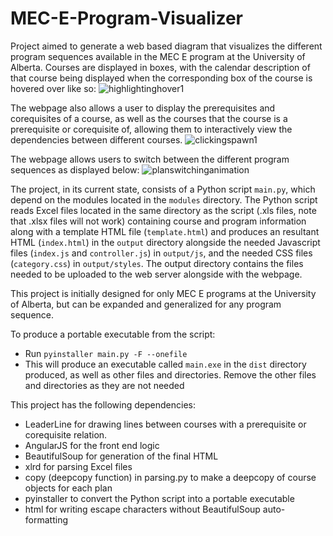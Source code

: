 # MEC-E-Program-Visualizer

Project aimed to generate a web based diagram that visualizes the different program sequences available in the MEC E program
at the University of Alberta. Courses are displayed in boxes, with the calendar description of that course being displayed when
the corresponding box of the course is hovered over like so:
![highlightinghover1](https://user-images.githubusercontent.com/60327441/171229070-73aed865-ab2b-4bf4-a9c7-c55847699e84.gif)


The webpage also allows a user to display the prerequisites and corequisites of a course, as well as the courses that
the course is a prerequisite or corequisite of, allowing them to interactively view the dependencies between different courses. 
![clickingspawn1](https://user-images.githubusercontent.com/60327441/171229005-9f942fe3-2e91-459e-a544-a6e2af03e3a0.gif)



The webpage allows users to switch between the different program sequences as displayed below:
![planswitchinganimation](https://user-images.githubusercontent.com/60327441/171229118-bd8b6ac5-c27f-46ab-b607-6da859731733.gif)


The project, in its current state, consists of a Python script `main.py`, which depend on the modules located in the `modules` directory. The Python script reads
Excel files located in the same directory as the script (.xls files, note that .xlsx files will not work) containing course and program information along with a template HTML file (`template.html`) 
and produces an resultant HTML (`index.html`) in the `output` directory alongside the needed
Javascript files (`index.js` and `controller.js`) in `output/js`, and the needed CSS files (`category.css`) in `output/styles`. The output directory contains the
files needed to be uploaded to the web server alongside with the webpage.

This project is initially designed for only MEC E programs at the University of Alberta, 
but can be expanded and generalized for any program sequence.

To produce a portable executable from the script: 
  - Run `pyinstaller main.py -F --onefile`
  - This will produce an executable called `main.exe` in the `dist` directory produced, as well as other files and directories. Remove the other files and directories as they are not needed

This project has the following dependencies:
  - LeaderLine for drawing lines between courses with a prerequisite or corequisite relation.
  - AngularJS for the front end logic
  - BeautifulSoup for generation of the final HTML
  - xlrd for parsing Excel files
  - copy (deepcopy function) in parsing.py to make a deepcopy of course objects for each plan
  - pyinstaller to convert the Python script into a portable executable
  - html for writing escape characters without BeautifulSoup auto-formatting

